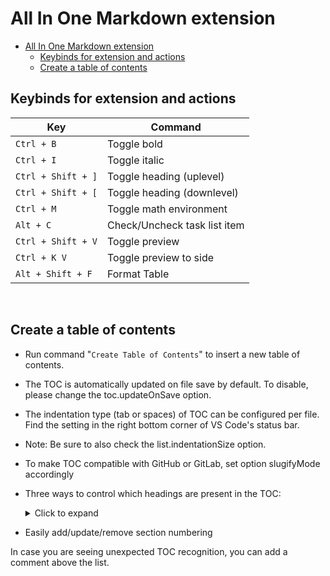 # All In One Markdown extension

- [All In One Markdown extension](#all-in-one-markdown-extension)
  - [Keybinds for extension and actions](#keybinds-for-extension-and-actions)
  - [Create a table of contents](#create-a-table-of-contents)

## Keybinds for extension and actions

| Key                | Command                      |
| ------------------ | ---------------------------- |
| `Ctrl + B`         | Toggle bold                  |
| `Ctrl + I`         | Toggle italic                |
| `Ctrl + Shift + ]` | Toggle heading (uplevel)     |
| `Ctrl + Shift + [` | Toggle heading (downlevel)   |
| `Ctrl + M`         | Toggle math environment      |
| `Alt + C`          | Check/Uncheck task list item |
| `Ctrl + Shift + V` | Toggle preview               |
| `Ctrl + K V`       | Toggle preview to side       |
| `Alt + Shift + F`  | Format Table                 |

⠀

## Create a table of contents

- Run command "`Create Table of Contents`" to insert a new table of contents.

- The TOC is automatically updated on file save by default. To disable, please change the toc.updateOnSave option.

- The indentation type (tab or spaces) of TOC can be configured per file. Find the setting in the right bottom corner of VS Code's status bar.

- Note: Be sure to also check the list.indentationSize option.

- To make TOC compatible with GitHub or GitLab, set option slugifyMode accordingly

- Three ways to control which headings are present in the TOC: <details> <summary> Click to expand </summary>

  1. Add `<!-- omit in toc -->` at the end of a heading to ignore it in TOC
(It can also be placed above a heading)

  1. Use toc.levels setting.

  2. You can also use the toc.omittedFromToc setting to omit some headings (and their subheadings) from TOC:

    ```json
    // In your settings.json
    "markdown.extension.toc.omittedFromToc": {
      // Use a path relative to your workspace.
     "README.md": [
         "# Introduction",
        "## Also omitted",
     ],
     // Or an absolute path for standalone files.
     "/home/foo/Documents/todo-list.md": [
       "## Shame list (I'll never do these)",
     ]
    }
    ```

    **Note:**

  - Setext headings (underlined with === or ---) can also be omitted, just put their # and ## versions in the setting, respectively.

  - When omitting heading, make sure headings within a document are unique. Duplicate headings may lead to unpredictable behavior.
</details>

- Easily add/update/remove section numbering

In case you are seeing unexpected TOC recognition, you can add a <!-- no toc --> comment above the list.